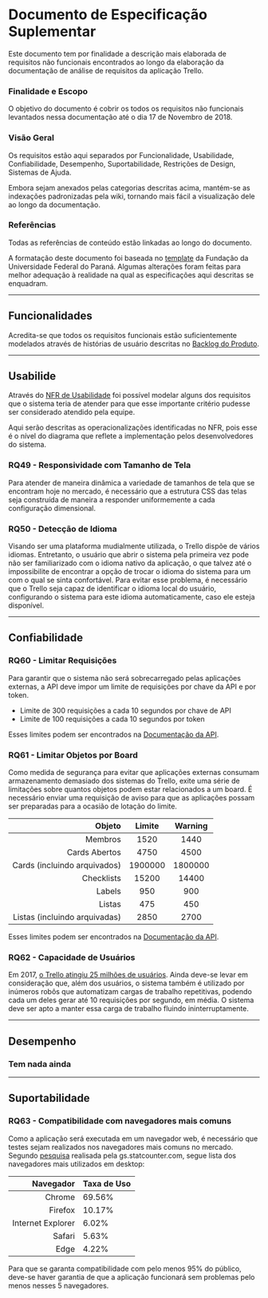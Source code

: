 # Documento de Especificação Suplementar

Este documento tem por finalidade a descrição mais elaborada de requisitos não funcionais encontrados ao longo da elaboração da documentação de análise de requisitos da aplicação Trello.

### Finalidade e Escopo

O objetivo do documento é cobrir os todos os requisitos não funcionais levantados nessa documentação até o dia 17 de Novembro de 2018.

### Visão Geral

Os requisitos estão aqui separados por Funcionalidade, Usabilidade, Confiabilidade, Desempenho, Suportabilidade, Restrições de Design, Sistemas de Ajuda.

Embora sejam anexados pelas categorias descritas acima, mantém-se as indexações padronizadas pela wiki, tornando mais fácil a visualização dele ao longo da documentação.

### Referências

Todas as referências de conteúdo estão linkadas ao longo do documento.

A formatação deste documento foi baseada no [template](http://www.funpar.ufpr.br:8080/rup/webtmpl/templates/req/rup_sspec.htm#2.%20%20%20%20%20%20%20%20%20%20%20%20%20%20%20%20%20%20Functionality) da Fundação da Universidade Federal do Paraná. Algumas alterações foram feitas para melhor adequação à realidade na qual as especificações aqui descritas se enquadram.

---

## Funcionalidades

Acredita-se que todos os requisitos funcionais estão suficientemente modelados através de histórias de usuário descritas no [Backlog do Produto](!!!!!PENDENCIA!!!!!).

---

## Usabilide

Através do [NFR de Usabilidade](nfr.html#usabilidade) foi possível modelar alguns dos requisitos que o sistema teria de atender para que esse importante critério pudesse ser considerado atendido pela equipe.

Aqui serão descritas as operacionalizações identificadas no NFR, pois esse é o nível do diagrama que reflete a implementação pelos desenvolvedores do sistema.

### RQ49 - Responsividade com Tamanho de Tela

Para atender de maneira dinâmica a variedade de tamanhos de tela que se encontram hoje no mercado, é necessário que a estrutura CSS das telas seja construída de maneira a responder uniformemente a cada configuração dimensional.

### RQ50 - Detecção de Idioma

Visando ser uma plataforma mudialmente utilizada, o Trello dispõe de vários idiomas. Entretanto, o usuário que abrir o sistema pela primeira vez pode não ser familiarizado com o idioma nativo da aplicação, o que talvez até o impossibilite de encontrar a opção de trocar o idioma do sistema para um com o qual se sinta confortável. Para evitar esse problema, é necessário que o Trello seja capaz de identificar o idioma local do usuário, configurando o sistema para este idioma automaticamente, caso ele esteja disponível.

---

## Confiabilidade

### RQ60 - Limitar Requisições

Para garantir que o sistema não será sobrecarregado pelas aplicações externas, a API deve impor um limite de requisições por chave da API e por token.

- Limite de 300 requisições a cada 10 segundos por chave de API
- Limite de 100 requisições a cada 10 segundos por token

Esses limites podem ser encontrados na [Documentação da API](https://developers.trello.com/docs/rate-limits).

### RQ61 - Limitar Objetos por Board

Como medida de segurança para evitar que aplicações externas consumam armazenamento demasiado dos sistemas do Trello, exite uma série de limitações sobre quantos objetos podem estar relacionados a um board. É necessário enviar uma requisição de aviso para que as aplicações possam ser preparadas para a ocasião de lotação do limite.

|  Objeto | Limite | Warning |
|  ------: | :------: | :------: |
|  Membros | 1520 | 1440 |
|  Cards Abertos | 4750 | 4500 |
|  Cards (incluindo arquivados) | 1900000 | 1800000 |
|  Checklists | 15200 | 14400 |
|  Labels | 950 | 900 |
|  Listas | 475 | 450 |
|  Listas (incluindo arquivadas) | 2850 | 2700 |

Esses limites podem ser encontrados na [Documentação da API](https://developers.trello.com/docs/limits).

### RQ62 - Capacidade de Usuários

Em 2017, [o Trello atingiu 25 milhões de usuários](https://blog.trello.com/25-million-users). Ainda deve-se levar em consideração que, além dos usuários, o sistema também é utilizado por inúmeros robôs que automatizam cargas de trabalho repetitivas, podendo cada um deles gerar até 10 requisições por segundo, em média. O sistema deve ser apto a manter essa carga de trabalho fluindo ininterruptamente.

---

## Desempenho

### Tem nada ainda

---

## Suportabilidade

### RQ63 - Compatibilidade com navegadores mais comuns

Como a aplicação será executada em um navegador web, é necessário que testes sejam realizados nos navegadores mais comuns no mercado. Segundo [pesquisa](http://gs.statcounter.com/browser-market-share/desktop/worldwide) realisada pela gs.statcounter.com, segue lista dos navegadores mais utilizados em desktop:

| Navegador | Taxa de Uso |
|  -----: | :------ |
|  Chrome | 69.56% |
| Firefox | 10.17% |
| Internet Explorer | 6.02% |
|  Safari | 5.63% |
|    Edge | 4.22% |

Para que se garanta compatibilidade com pelo menos 95% do público, deve-se haver garantia de que a aplicação funcionará sem problemas pelo menos nesses 5 navegadores.